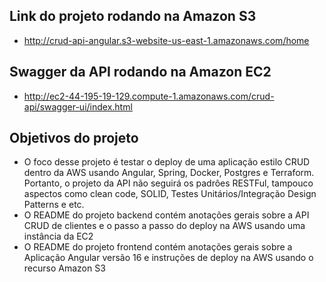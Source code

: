 
## Link do projeto rodando na Amazon S3
- http://crud-api-angular.s3-website-us-east-1.amazonaws.com/home

## Swagger da API rodando na Amazon EC2
- http://ec2-44-195-19-129.compute-1.amazonaws.com/crud-api/swagger-ui/index.html

## Objetivos do projeto
- O foco desse projeto é testar o deploy de uma aplicação estilo CRUD dentro da AWS usando Angular, Spring, Docker, Postgres e Terraform. Portanto, o projeto da API não seguirá os padrôes RESTFul, tampouco aspectos como clean code, SOLID, Testes Unitários/Integração Design Patterns e etc.
- O README do projeto backend contém anotações gerais sobre a API CRUD de clientes e o passo a passo do deploy na AWS usando uma instância da EC2
- O README do projeto frontend contém anotações gerais sobre a Aplicação Angular versão 16 e instruções de deploy na AWS usando o recurso Amazon S3